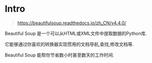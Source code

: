 # Intro

> https://beautifulsoup.readthedocs.io/zh_CN/v4.4.0/

Beautiful Soup 是一个可以从HTML或XML文件中提取数据的Python库.

它能够通过你喜欢的转换器实现惯用的文档导航,查找,修改文档等.

Beautiful Soup 能帮你节省数小时甚至数天的工作时间.